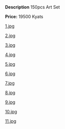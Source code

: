 **Description**
150pcs Art Set


**Price:** 
19500 Kyats

[1.jpg](../images/1.jpg)

[2.jpg](../images/2.jpg)

[3.jpg](../images/3.jpg)

[4.jpg](../images/4.jpg)

[5.jpg](../images/5.jpg)

[6.jpg](../images/6.jpg)

[7.jpg](../images/7.jpg)

[8.jpg](../images/8.jpg)

[9.jpg](../images/9.jpg)

[10.jpg](../images/10.jpg)

[11.jpg](../images/11.jpg)